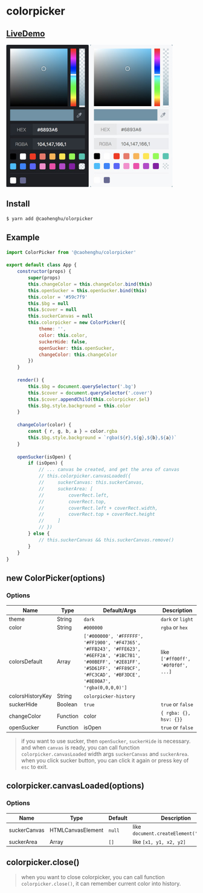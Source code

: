 # colorpicker

## [LiveDemo](https://caohenghu.github.io/colorpicker/)

![preview-dark](https://raw.githubusercontent.com/caohenghu/colorpicker/master/src/img/preview-dark.jpg)
![preview-light](https://raw.githubusercontent.com/caohenghu/colorpicker/master/src/img/preview-light.jpg)

## Install

```bash
$ yarn add @caohenghu/olorpicker
```

## Example

```javascript
import ColorPicker from '@caohenghu/colorpicker'

export default class App {
    constructor(props) {
        super(props)
        this.changeColor = this.changeColor.bind(this)
        this.openSucker = this.openSucker.bind(this)
        this.color = '#59c7f9'
        this.$bg = null
        this.$cover = null
        this.suckerCanvas = null
        this.colorpicker = new ColorPicker({
            theme: '',
            color: this.color,
            suckerHide: false,
            openSucker: this.openSucker,
            changeColor: this.changeColor
        })
    }

    render() {
        this.$bg = document.querySelector('.bg')
        this.$cover = document.querySelector('.cover')
        this.$cover.appendChild(this.colorpicker.$el)
        this.$bg.style.background = this.color
    }

    changeColor(color) {
        const { r, g, b, a } = color.rgba
        this.$bg.style.background = `rgba(${r},${g},${b},${a})`
    }

    openSucker(isOpen) {
        if (isOpen) {
            // ... canvas be created, and get the area of canvas
            // this.colorpicker.canvasLoaded({
            //     suckerCanvas: this.suckerCanvas,
            //     suckerArea: [
            //         coverRect.left,
            //         coverRect.top,
            //         coverRect.left + coverRect.width,
            //         coverRect.top + coverRect.height
            //     ]
            // })
        } else {
            // this.suckerCanvas && this.suckerCanvas.remove()
        }
    }
}
```

## new ColorPicker(options)

### Options

| Name             | Type     | Default/Args                                                                                                                                                                             | Description                        |
| ---------------- | -------- | ---------------------------------------------------------------------------------------------------------------------------------------------------------------------------------------- | ---------------------------------- |
| theme            | String   | `dark`                                                                                                                                                                                   | `dark` or `light`                  |
| color            | String   | `#000000`                                                                                                                                                                                | `rgba` or `hex`                    |
| colorsDefault    | Array    | `['#000000', '#FFFFFF', '#FF1900', '#F47365', '#FFB243', '#FFE623', '#6EFF2A', '#1BC7B1', '#00BEFF', '#2E81FF', '#5D61FF', '#FF89CF', '#FC3CAD', '#BF3DCE', '#8E00A7', 'rgba(0,0,0,0)']` | like `['#ff00ff', '#0f0f0f', ...]` |
| colorsHistoryKey | String   | `colorpicker-history`                                                                                                                                                                    |
| suckerHide       | Boolean  | `true`                                                                                                                                                                                   | `true` or `false`                  |
| changeColor      | Function | color                                                                                                                                                                                    | `{ rgba: {}, hsv: {}}`             |
| openSucker       | Function | isOpen                                                                                                                                                                                   | `true` or `false`                  |

> if you want to use sucker, then `openSucker`, `suckerHide` is necessary. and when `canvas` is ready, you can call function `colorpicker.canvasLoaded` width args `suckerCanvas` and `suckerArea`. when you click sucker button, you can click it again or press key of `esc` to exit.

## colorpicker.canvasLoaded(options)

### Options

| Name         | Type              | Default | Description                             |
| ------------ | ----------------- | ------- | --------------------------------------- |
| suckerCanvas | HTMLCanvasElement | `null`  | like `document.createElement('canvas')` |
| suckerArea   | Array             | `[]`    | like `[x1, y1, x2, y2]`                 |

## colorpicker.close()

> when you want to close colorpicker, you can call function `colorpicker.close()`, it can remember current color into history.

